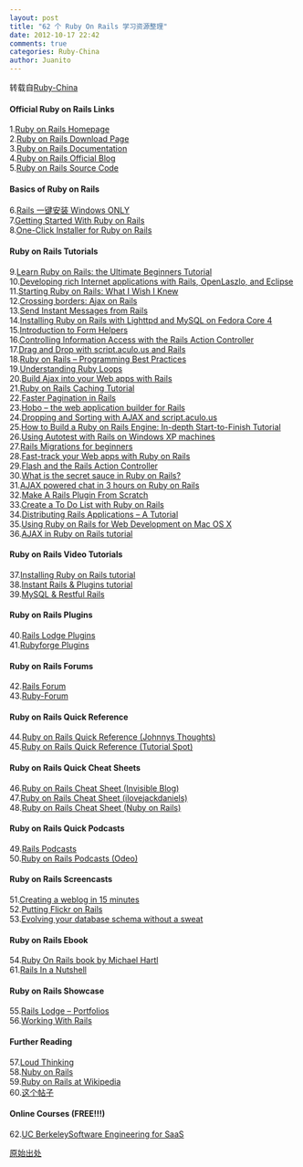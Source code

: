 ```yaml
---
layout: post
title: "62 个 Ruby On Rails 学习资源整理"
date: 2012-10-17 22:42
comments: true
categories: Ruby-China
author: Juanito
---
```

转载自[Ruby-China](http://ruby-china.org/topics/2938)
#### Official Ruby on Rails Links

1.[Ruby on Rails Homepage](http://www.rubyonrails.org/)\
 2.[Ruby on Rails Download Page](http://www.rubyonrails.org/down)\
 3.[Ruby on Rails Documentation](http://www.rubyonrails.org/docs)\
 4.[Ruby on Rails Official Blog](http://weblog.rubyonrails.org/)\
 5.[Ruby on Rails Source Code](http://dev.rubyonrails.org/)

#### Basics of Ruby on Rails

6.[Rails 一键安装 Windows ONLY](http://railsinstaller.org/) \
 7.[Getting Started With Ruby on
Rails](http://railscasts.com/episodes/310-getting-started-with-rails)\
 8.[One-Click Installer for Ruby on
Rails](http://rubyforge.org/projects/rubyinstaller/)

#### Ruby on Rails Tutorials

9.[Learn Ruby on Rails: the Ultimate Beginners
Tutorial](http://www.sitepoint.com/article/learn-ruby-on-rails)\
 10.[Developing rich Internet applications with Rails, OpenLaszlo, and
Eclipse](http://www-128.ibm.com/developerworks/edu/os-dw-os-ecl-richapps.html)\
 11.[Starting Ruby on Rails: What I Wish I
Knew](http://betterexplained.com/articles/starting-ruby-on-rails-what-i-wish-i-knew/)\
 12.[Crossing borders: Ajax on
Rails](http://www-128.ibm.com/developerworks/web/library/j-cb12056/)\
 13.[Send Instant Messages from
Rails](http://www.railsforum.com/viewtopic.php?id=1033)\
 14.[Installing Ruby on Rails with Lighttpd and MySQL on Fedora Core
4](http://digitalmediaminute.com/howto/fc4rails/)\
 15.[Introduction to Form
Helpers](http://www.railsforum.com/viewtopic.php?id=1026)\
 16.[Controlling Information Access with the Rails Action
Controller](http://www.devarticles.com/c/a/Ruby-on-Rails/Controlling-Information-Access-with-the-Rails-Action-Controller/)\
 17.[Drag and Drop with script.aculo.us and
Rails](http://www.devarticles.com/c/a/Ruby-on-Rails/Drag-and-Drop-with-scriptaculous-and-Rails/)\
 18.[Ruby on Rails – Programming Best
Practices](http://www.railsforum.com/viewtopic.php?id=1041)\
 19.[Understanding Ruby
Loops](http://www.devarticles.com/c/a/Ruby-on-Rails/Ruby-Loops/)\
 20.[Build Ajax into your Web apps with
Rails](http://www-128.ibm.com/developerworks/library/x-introajaxrails/)\
 21.[Ruby on Rails Caching
Tutorial](http://www.railsenvy.com/2007/2/28/rails-caching-tutorial)\
 22.[Faster Pagination in
Rails](http://www.igvita.com/2006/09/10/faster-pagination-in-rails/)\
 23.[Hobo – the web application builder for
Rails](http://www.devarticles.com/c/a/Ruby-on-Rails/Dropping-and-Sorting-with-AJAX-and-scriptaculous/)\
 24.[Dropping and Sorting with AJAX and
script.aculo.us](http://alterlabs.com/technologies/howtos/how-to-build-a-ruby-on-rails-engine-in-depth-start-to-finish-tutorial/)\
 25.[How to Build a Ruby on Rails Engine: In-depth Start-to-Finish
Tutorial](http://www.railsforum.com/viewtopic.php?id=961)\
 26.[Using Autotest with Rails on Windows XP
machines](http://www.railsforum.com/viewtopic.php?id=961)\
 27.[Rails Migrations for
beginners](http://www.railsforum.com/viewtopic.php?id=1011)\
 28.[Fast-track your Web apps with Ruby on
Rails](http://www-128.ibm.com/developerworks/linux/library/l-rubyrails/)\
 29.[Flash and the Rails Action
Controller](http://www.devarticles.com/c/a/Ruby-on-Rails/Flash-and-the-Rails-Action-Controller/)\
 30.[What is the secret sauce in Ruby on
Rails?](http://www-128.ibm.com/developerworks/java/library/j-cb05096.html)\
 31.[AJAX powered chat in 3 hours on Ruby on
Rails](http://www.petercooper.co.uk/archives/001038.html)\
 32.[Make A Rails Plugin From
Scratch](http://www.railsforum.com/viewtopic.php?id=682)\
 33.[Create a To Do List with Ruby on
Rails](http://www.thehua.com/forums/comments.php?DiscussionID=2&1page=1#Item_1)\
 34.[Distributing Rails Applications – A
Tutorial](http://www.erikveen.dds.nl/distributingrubyapplications/rails.html)\
 35.[Using Ruby on Rails for Web Development on Mac OS
X](http://developer.apple.com/tools/rubyonrails.html)\
 36.[AJAX in Ruby on Rails
tutorial](http://www.youtube.com/watch?v=mtYsLAOGzfI)

#### Ruby on Rails Video Tutorials

37.[Installing Ruby on Rails
tutorial](http://www.youtube.com/watch?v=pU8ZBM1NtV4)\
 38.[Instant Rails & Plugins
tutorial](http://www.youtube.com/watch?v=adtUavl_28o)\
 39.[MySQL & Restful Rails](http://www.youtube.com/watch?v=t-5nf1bpeZI)

#### Ruby on Rails Plugins

40.[Rails Lodge Plugins](http://www.railslodge.com/)\
 41.[Rubyforge Plugins](http://rubyforge.org/)

#### Ruby on Rails Forums

42.[Rails Forum](http://railsforum.com/)\
 43.[Ruby-Forum](http://www.ruby-forum.com/)

#### Ruby on Rails Quick Reference

44.[Ruby on Rails Quick Reference (Johnnys
Thoughts)](http://blogs.tech-recipes.com/johnny/rails-quick-reference/)\
 45.[Ruby on Rails Quick Reference (Tutorial
Spot)](http://www.tutorialspoint.com/ruby-on-rails/rails-quick-guide.htm)

#### Ruby on Rails Quick Cheat Sheets

46.[Ruby on Rails Cheat Sheet (Invisible
Blog)](http://blog.invisible.ch/2006/05/01/ruby-on-rails-reference/)\
 47.[Ruby on Rails Cheat Sheet
(ilovejackdaniels)](http://www.ilovejackdaniels.com/cheat-sheets/ruby-on-rails-cheat-sheet/)\
 48.[Ruby on Rails Cheat Sheet (Nuby on
Rails)](http://nubyonrails.com/articles/ruby-rails-test-rails-cheat-sheet)

#### Ruby on Rails Quick Podcasts

49.[Rails Podcasts](http://podcast.rubyonrails.org/)\
 50.[Ruby on Rails Podcasts (Odeo)](http://odeo.com/channel/5297/view)

#### Ruby on Rails Screencasts

51.[Creating a weblog in 15
minutes](http://media.rubyonrails.org/video/rails_take2_with_sound.mov)\
 52.[Putting Flickr on
Rails](http://media.rubyonrails.org/video/flickr-rails-ajax.mov)\
 53.[Evolving your database schema without a
sweat](http://media.rubyonrails.org/video/migrations.mov)

#### Ruby on Rails Ebook

54.[Ruby On Rails book by Michael
Hartl](http://ruby.railstutorial.org/ruby-on-rails-tutorial-book)\
 61.[Rails In a Nutshell](http://ofps.oreilly.com/titles/9780596521424/)

#### Ruby on Rails Showcase

55.[Rails Lodge – Portfolios](http://www.railslodge.com/portfolios)\
 56.[Working With
Rails](http://www.workingwithrails.com/browse/sites/showcase)

#### Further Reading

57.[Loud Thinking](http://www.loudthinking.com/)\
 58.[Nuby on Rails](http://nubyonrails.com/)\
 59.[Ruby on Rails at
Wikipedia](http://en.wikipedia.org/wiki/Ruby_on_rails)\
 60.[这个帖子](http://ruby-china.org/topics/2938)

#### Online Courses (FREE!!!)

62.[UC BerkeleySoftware Engineering for
SaaS](https://www.coursera.org/course/saas)

[原始出处](http://speckyboy.com/2008/04/20/60-ruby-on-rails-tutorialscheatsheetsforumspluginspodcastsebooks/?utm_source=twitterfeed&utm_medium=twitter)
